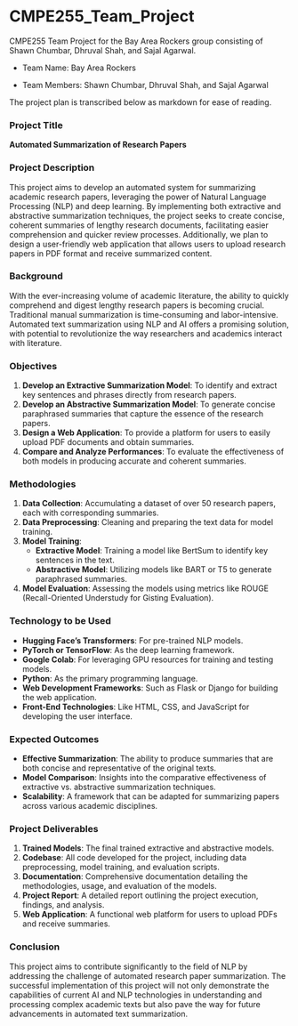 # CMPE255_Team_Project

CMPE255 Team Project for the Bay Area Rockers group consisting of Shawn Chumbar, Dhruval Shah, and Sajal Agarwal.

- Team Name: Bay Area Rockers

- Team Members: Shawn Chumbar, Dhruval Shah, and Sajal Agarwal

The project plan is transcribed below as markdown for ease of reading.

### Project Title

**Automated Summarization of Research Papers**

### Project Description

This project aims to develop an automated system for summarizing academic research papers, leveraging the power of Natural Language Processing (NLP) and deep learning. By implementing both extractive and abstractive summarization techniques, the project seeks to create concise, coherent summaries of lengthy research documents, facilitating easier comprehension and quicker review processes. Additionally, we plan to design a user-friendly web application that allows users to upload research papers in PDF format and receive summarized content.

### Background

With the ever-increasing volume of academic literature, the ability to quickly comprehend and digest lengthy research papers is becoming crucial. Traditional manual summarization is time-consuming and labor-intensive. Automated text summarization using NLP and AI offers a promising solution, with potential to revolutionize the way researchers and academics interact with literature.

### Objectives

1. **Develop an Extractive Summarization Model**: To identify and extract key sentences and phrases directly from research papers.
2. **Develop an Abstractive Summarization Model**: To generate concise paraphrased summaries that capture the essence of the research papers.
3. **Design a Web Application**: To provide a platform for users to easily upload PDF documents and obtain summaries.
4. **Compare and Analyze Performances**: To evaluate the effectiveness of both models in producing accurate and coherent summaries.

### Methodologies

1. **Data Collection**: Accumulating a dataset of over 50 research papers, each with corresponding summaries.
2. **Data Preprocessing**: Cleaning and preparing the text data for model training.
3. **Model Training**:
    - **Extractive Model**: Training a model like BertSum to identify key sentences in the text.
    - **Abstractive Model**: Utilizing models like BART or T5 to generate paraphrased summaries.
4. **Model Evaluation**: Assessing the models using metrics like ROUGE (Recall-Oriented Understudy for Gisting Evaluation).

### Technology to be Used

- **Hugging Face’s Transformers**: For pre-trained NLP models.
- **PyTorch or TensorFlow**: As the deep learning framework.
- **Google Colab**: For leveraging GPU resources for training and testing models.
- **Python**: As the primary programming language.
- **Web Development Frameworks**: Such as Flask or Django for building the web application.
- **Front-End Technologies**: Like HTML, CSS, and JavaScript for developing the user interface.

### Expected Outcomes

- **Effective Summarization**: The ability to produce summaries that are both concise and representative of the original texts.
- **Model Comparison**: Insights into the comparative effectiveness of extractive vs. abstractive summarization techniques.
- **Scalability**: A framework that can be adapted for summarizing papers across various academic disciplines.

### Project Deliverables

1. **Trained Models**: The final trained extractive and abstractive models.
2. **Codebase**: All code developed for the project, including data preprocessing, model training, and evaluation scripts.
3. **Documentation**: Comprehensive documentation detailing the methodologies, usage, and evaluation of the models.
4. **Project Report**: A detailed report outlining the project execution, findings, and analysis.
5. **Web Application**: A functional web platform for users to upload PDFs and receive summaries.
### Conclusion

This project aims to contribute significantly to the field of NLP by addressing the challenge of automated research paper summarization. The successful implementation of this project will not only demonstrate the capabilities of current AI and NLP technologies in understanding and processing complex academic texts but also pave the way for future advancements in automated text summarization.